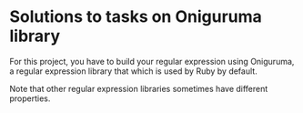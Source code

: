 # Solutions to tasks on Oniguruma library

For this project, you have to build your regular expression using Oniguruma, 
a regular expression library that which is used by Ruby by default. 

Note that other regular expression libraries sometimes have different properties.
